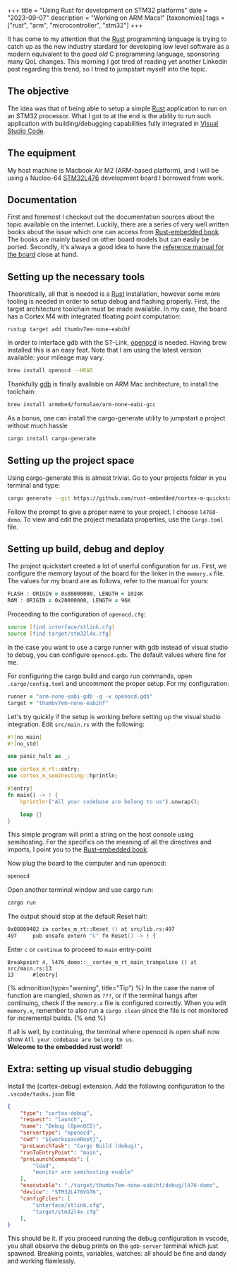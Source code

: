 +++
title = "Using Rust for development on STM32 platforms"
date = "2023-09-07"
description = "Working on ARM Macs!"
[taxonomies]
tags = ["rust", "arm", "microcontroller", "stm32"]
+++

It has come to my attention that the [Rust] programming language is trying to catch up as the new industry stardard for developing low level software as a modern equivalent to the *good old* C programming language, sponsoring many QoL changes.
This morning I got tired of reading yet another Linkedin post regarding this trend, so I tried to jumpstart myself into the topic.

## The objective
The idea was that of being able to setup a simple [Rust] application to run on an STM32 processor.
What I got to at the end is the ability to run such application with building/debugging capabilities fully integrated in [Visual Studio Code].

## The equipment
My host machine is Macbook Air M2 (ARM-based platform), and I will be using a Nucleo-64 [STM32L476] development board I borrowed from work.

## Documentation
First and foremost I checkout out the documentation sources about the topic available on the internet.
Luckily, there are a series of very well written books about the issue which one can access from [Rust-embedded book]. The books are mainly based on other board models but can easily be ported.
Secondly, it's always a good idea to have the [reference manual for the board] close at hand.

## Setting up the necessary tools
Theoretically, all that is needed is a [Rust] installation, however some more tooling is needed in order to setup debug and flashing properly.
First, the target architecture toolchain must be made available. In my case, the board has a Cortex M4 with integrated floating point computation: 

```zsg
rustup target add thumbv7em-none-eabihf
```

In order to interface gdb with the ST-Link, [openocd] is needed. 
Having brew installed this is an easy feat.
Note that I am using the latest version available: your mileage may vary.

```zsh
brew install openocd --HEAD
```

Thankfully [gdb] is finally available on ARM Mac architecture, to install the toolchain:
```zsh
brew install armmbed/formulae/arm-none-eabi-gcc
```

As a bonus, one can install the cargo-generate utility to jumpstart a project without much hassle
```zsh
cargo install cargo-generate
```

## Setting up the project space
Using cargo-generate this is almost trivial. Go to your projects folder in you terminal and type:
```zsh
cargo generate --git https://github.com/rust-embedded/cortex-m-quickstart
```

Follow the prompt to give a proper name to your project. 
I choose ```l4760-demo```.
To view and edit the project metadata properties, use the ```Cargo.toml``` file.

## Setting up build, debug and deploy
The project quickstart created a lot of userful configuration for us.
First, we configure the memory layout of the board for the linker in the ```memory.x``` file.
The values for my board are as follows, refer to the manual for yours:
```zsh
FLASH : ORIGIN = 0x08000000, LENGTH = 1024K
RAM : ORIGIN = 0x20000000, LENGTH = 96K
```

Proceeding to the configuration of `openocd.cfg`:
```zsh
source [find interface/stlink.cfg]
source [find target/stm32l4x.cfg]
```

In the case you want to use a cargo runner with gdb instead of visual studio to debug, you can configure `openocd.gdb`. The default values where fine for me.

For configuring the cargo build and cargo run commands, open ```.cargo/config.toml```
and uncomment the proper setup. For my configuration:
```zsh
runner = "arm-none-eabi-gdb -q -x openocd.gdb"
target = "thumbv7em-none-eabihf"
```

Let's try quickly if the setup is working before setting up the visual studio integration.
Edit ```src/main.rs``` with the following:
```rust
#![no_main]
#![no_std]

use panic_halt as _;

use cortex_m_rt::entry;
use cortex_m_semihosting::hprintln;

#[entry]
fn main() -> ! {
    hprintln!("All your codebase are belong to us").unwrap();

    loop {}
}
```

This simple program will print a string on the host console using semihosting.
For the specifics on the meaning of all the directives and imports, I point you to the
[Rust-embedded book].

Now plug the board to the computer and run openocd:
```zsh
openocd
```

Open another terminal window and use cargo run:
```zsh
cargo run
``` 

The output should stop at the default Reset halt:
```zsh
0x08000402 in cortex_m_rt::Reset () at src/lib.rs:497
497     pub unsafe extern "C" fn Reset() -> ! {
```

Enter `c` or `continue` to proceed to `main` entry-point
```
Breakpoint 4, l476_demo::__cortex_m_rt_main_trampoline () at src/main.rs:13
13      #[entry]
```

{% admonition(type="warning", title="Tip") %}
In the case the name of function are mangled, shown as `???`, or if the terminal hangs after continuing, check if the `memory.x` file is configured correctly. When you edit `memory.x`, remember to also run a `cargo clean` since the file is not monitored for incremental builds.
{% end %}

If all is well, by continuing, the terminal where openocd is open shall now show `All your codebase are belong to us`.  
**Welcome to the embedded rust world!**

## Extra: setting up visual studio debugging
Install the [cortex-debug] extension.
Add the following configuration to the `.vscode/tasks.json` file
```json
{
    "type": "cortex-debug",
    "request": "launch",
    "name": "Debug (OpenOCD)",
    "servertype": "openocd",
    "cwd": "${workspaceRoot}",
    "preLaunchTask": "Cargo Build (debug)",
    "runToEntryPoint": "main",
    "preLaunchCommands": [
        "load",
        "monitor arm semihosting enable"
    ],
    "executable": "./target/thumbv7em-none-eabihf/debug/l476-demo",
    "device": "STM32L476VGT6",
    "configFiles": [
        "interface/stlink.cfg",
        "target/stm32l4x.cfg"
    ],
}
```

This should be it. If you proceed running the debug configuration in vscode, you shall observe the
debug prints on the `gdb-server` terminal which just spawned. Breaking points, variables, watches: all should be fine and dandy and working flawlessly.

[Rust]: https://www.rust-lang.org/
[Visual Studio Code]: https://code.visualstudio.com/
[STM32L476]: https://www.st.com/en/microcontrollers-microprocessors/stm32l476rg.html
[Rust-embedded book]: https://docs.rust-embedded.org/book/
[reference manual for the board]: https://www.st.com/resource/en/reference_manual/rm0351-stm32l47xxx-stm32l48xxx-stm32l49xxx-and-stm32l4axxx-advanced-armbased-32bit-mcus-stmicroelectronics.pdf
[openocd]: https://openocd.org/
[gdb]: https://www.sourceware.org/gdb/